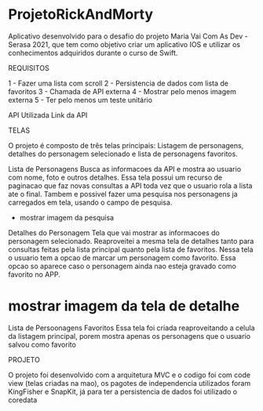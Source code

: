 # ProjetoRickAndMorty

Aplicativo desenvolvido para o desafio do projeto Maria Vai Com As Dev - Serasa 2021, que tem como objetivo criar um aplicativo IOS e utilizar os conhecimentos adquiridos durante o curso de Swift.


REQUISITOS

1 - Fazer uma lista com scroll
2 - Persistencia de dados com lista de favoritos
3 - Chamada de API externa
4 - Mostrar pelo menos imagem externa
5 - Ter pelo menos um teste unitário 

API Utilizada
Link da API

TELAS

O projeto é composto de três telas principais: Listagem de personagens, detalhes do personagem selecionado e lista de personagens favoritos.

Lista de Personagens
Busca as informacoes da API e mostra ao usuario com nome, foto e outros detalhes. Essa tela possui um recurso de paginacao que faz novas consultas a API toda vez que o usuario rola a lista ate o final.
Tambem e possivel fazer uma pesquisa nos personagens ja carregados em tela, usando o campo de pesquisa.

* mostrar imagem da pesquisa

Detalhes do Personagem
Tela que vai mostrar as informacoes do personagem selecionado. Reaproveitei a mesma tela de detalhes tanto para consultas feitas pela lista principal quanto pela lista de favoritos.
Nessa tela o usuario tem a opcao de marcar um personagem como favorito. Essa opcao so aparece caso o personagem ainda nao esteja gravado como favorito no APP.

# mostrar imagem da tela de detalhe

Lista de Persoonagens Favoritos
Essa tela foi criada reaproveitando a celula da listagem principal, porem mostra apenas os personagens que o usuario salvou como favorito

PROJETO

O projeto foi desenvolvido com a arquitetura MVC e o codigo foi com code view (telas criadas na mao), os pagotes de independencia utilizados foram
KingFisher e SnapKit, já para ter a persistencia de dados foi utilizado o coredata




